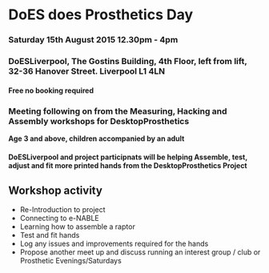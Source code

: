 # DoES does Prosthetics Day

### Saturday 15th August 2015 12.30pm - 4pm
### DoESLiverpool, The Gostins Building, 4th Floor, left from lift, 32-36 Hanover Street. Liverpool L1 4LN

#### Free no booking required

### Meeting following on from the Measuring, Hacking and Assembly workshops for **DesktopProsthetics**

**Age 3 and above, children accompanied by an adult**
#### DoESLiverpool and project participnats will be helping Assemble, test, adjust and fit more printed hands from the DesktopProsthetics Project

## Workshop activity
* Re-Introduction to project
* Connecting to e-NABLE
* Learning how to assemble a raptor
* Test and fit hands
* Log any issues and improvements required for the hands
* Propose another meet up and discuss running an interest group / club or Prosthetic Evenings/Saturdays
